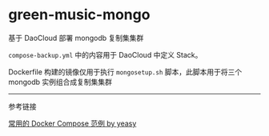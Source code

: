 # green-music-mongo

基于 DaoCloud 部署 mongodb 复制集集群

`compose-backup.yml` 中的内容用于 DaoCloud 中定义 Stack。

Dockerfile 构建的镜像仅用于执行 `mongosetup.sh` 脚本，此脚本用于将三个 mongodb 实例组合成复制集集群

------

参考链接

[常用的 Docker Compose 范例 by yeasy](https://github.com/yeasy/docker-compose-files)

